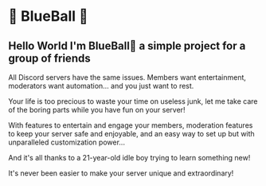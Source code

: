 # 🔵 BlueBall 🔵
## Hello World I'm BlueBall🔵 a simple project for a group of friends

All Discord servers have the same issues. Members want entertainment, moderators want automation... and you just want to rest.

Your life is too precious to waste your time on useless junk, let me take care of the boring parts while you have fun on your server!

With features to entertain and engage your members, moderation features to keep your server safe and enjoyable, and an easy way to set up but with unparalleled customization power...

And it's all thanks to a 21-year-old idle boy trying to learn something new!

It's never been easier to make your server unique and extraordinary!
